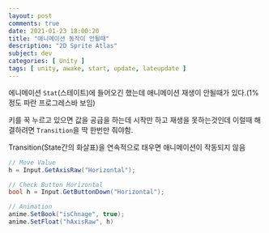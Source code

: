 ```yaml
---
layout: post
comments: true
date: 2021-01-23 18:00:20
title: "애니메이션 동작이 안될때"
description: "2D Sprite Atlas"
subject: dev
categories: [ Unity ]
tags: [ unity, awake, start, update, lateupdate ]
---
```



에니메이션 `Stat`(스테이트)에 들어오긴 했는데 애니메이션 재생이 안될때가 있다.(1% 정도 파란 프로그레스바 보임)

키를 꾹 누르고 있으면 값을 공급을 하는데 시작만 하고 재생을 못하는것인데 이럴때 해결하려면 `Transition`을 딱 한번만 줘야함.

Transition(State간의 화살표)을 연속적으로 태우면 애니메이션이 작동되지 않음


```c#
// Move Value
h = Input.GetAxisRaw("Horizontal");

// Check Button Horizontal
bool h = Input.GetButtonDown("Horizontal");

// Animation
anime.SetBook("isChnage", true);
anime.SetFloat("hAxisRaw", h)
```

